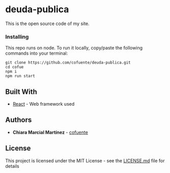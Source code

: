 # deuda-publica

This is the open source code of my site.

### Installing

This repo runs on node. To run it locally, copy/paste the following commands into your terminal:

```
git clone https://github.com/cofuente/deuda-publica.git
cd cofue
npm i
npm run start
```

## Built With

- [React](https://reactjs.org/) - Web framework used

## Authors

- **Chiara Marcial Martínez** - [cofuente](https://github.com/cofuente)

## License

This project is licensed under the MIT License - see the [LICENSE.md](LICENSE.md) file for details